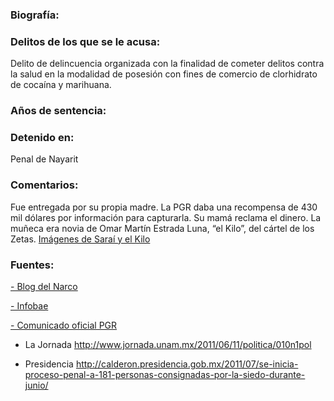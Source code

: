### Biografía:

### Delitos de los que se le acusa: 

Delito de delincuencia organizada con la finalidad de cometer delitos contra la salud en la modalidad de posesión con fines de comercio de clorhidrato de cocaína y marihuana.

### Años de sentencia:

### Detenido en:

Penal de Nayarit

### Comentarios:

Fue entregada por su propia madre. La PGR daba una recompensa de 430 mil dólares por información para capturarla. Su mamá reclama el dinero.  La muñeca era novia de Omar Martín Estrada Luna, “el Kilo”, del cártel de los Zetas.  [Imágenes de Saraí y el Kilo](http://elfindemexico.blogspot.mx/2011/04/imagenes-de-el-comandante-kilo-y-sus.html )

### Fuentes:

[- Blog del Narco](http://www.blogdelnarco.com/2011/04/fabiola-sarai-diaz-arroyo-alias-la-fila.html)


[- Infobae](http://www.infobae.com/2011/04/27/1023863-una-narco-entregada-su-propia-madre) 


[- Comunicado oficial PGR](http://www.pgr.gob.mx/prensa/2007/bol11/abr/386.pdf) 


- La Jornada
http://www.jornada.unam.mx/2011/06/11/politica/010n1pol  

- Presidencia 
http://calderon.presidencia.gob.mx/2011/07/se-inicia-proceso-penal-a-181-personas-consignadas-por-la-siedo-durante-junio/ 

